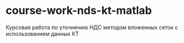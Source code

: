 # course-work-nds-kt-matlab
Курсовая работа по уточнению НДС методом вложенных сеток с использованием данных КТ
